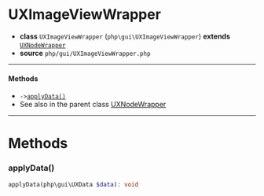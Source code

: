 # UXImageViewWrapper

- **class** `UXImageViewWrapper` (`php\gui\UXImageViewWrapper`) **extends** [`UXNodeWrapper`](https://github.com/jphp-compiler/develnext/blob/master/dn-app-framework/api-docs/classes/php/gui/UXNodeWrapper.md)
- **source** `php/gui/UXImageViewWrapper.php`

---

#### Methods

- `->`[`applyData()`](#method-applydata)
- See also in the parent class [UXNodeWrapper](https://github.com/jphp-compiler/develnext/blob/master/dn-app-framework/api-docs/classes/php/gui/UXNodeWrapper.md)

---
# Methods

<a name="method-applydata"></a>

### applyData()
```php
applyData(php\gui\UXData $data): void
```